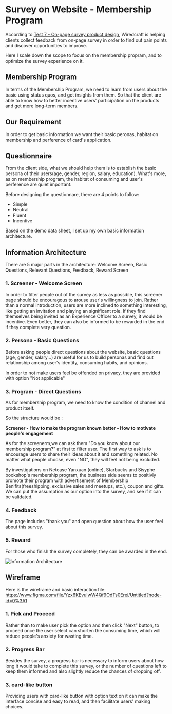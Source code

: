 # Survey on Website - Membership Program
According to [Test 7 - On-page survey product design](https://github.com/Wiredcraft/test-designer/blob/master/Test%207%20-%20Design%20an%20on-page%20survey%20product.md#test-7----on-page-survey-product-design), Wiredcraft is helping clients collect feedback from on-page survey in order to find out pain points and discover opportunities to improve. 

Here I scale down the scope to focus on the membership propram, and to optimize the survey experience on it.

## Membership Program
In terms of the Membership Program, we need to learn from users about the basic using status quos, and get insights from them. So that the client are able to know how to better incentive users' participation on the products and get more long-term members. 

## Our Requirement
In order to get basic information we want their basic peronas, habitat on membership and perference of card's application.

## Questionnaire
From the client side, what we should help them is to establish the basic persona of their users(age, gender, region, salary, education). What's more, as on membership program, the habitat of consuming and user's perference are quiet important. 

Before designing the questionnare, there are 4 points to follow:

  - Simple
  - Neutral
  - Fluent
  - Incentive

Based on the demo data sheet, I set up my own basic information architecture.

## Information Architecture

There are 5 major parts in the architecture: Welcome Screen, Basic Questions, Relevant Questions, Feedback, Reward Screen

  ### 1. Screener - Welcome Screen

  In order to filter people out of the survey as less as possible, this screener page should be encouragous to arouse user's willingness to join. Rather than a normal introduction, users are more inclined to something interesting, like getting an invitation and playing an significant role. If they find themselves being invited as an Experience Officer to a survey, it would be incentive. Even better, they can also be informed to be rewarded in the end if they complete very question. 
  
  
  
  ### 2. Persona - Basic Questions

  Before asking people direct questions about the website, basic questions (age, gender, salary...) are useful for us to build personas and find out relationship among user's identity, consuming habits, and opinions. 

  In order to not make users feel be offended on privacy, they are provided with option "Not applicable" 
  
  

  ### 3. Program - Direct Questions

  
  As for membership program, we need to know the condition of channel and product itself. 
  
  So the structure would be :
  
  **Screener - How to make the program known better - How to motivate people's engagement**  
  
  As for the screenerm,we can ask them "Do you know about our membership program?" at first to filter user. The first way to ask is to encourage users to share their ideas about it and something related. No matter what people choose, even "NO", they will feel not being excluded. 
 
  By investigations on Netease Yanxuan (online), Starbucks and Sisyphe bookshop's membership program, the business side seems to positivly promote their program with advertisement of Membership Benifits(freeshipping, exclusive sales and meetups, etc.), coupon and gifts. We can put the assumption as our option into the survey, and see if it can be validated.
  

  ### 4. Feedback

  The page includes "thank you" and open question about how the user feel about this survey.
  
 

  ### 5. Reward

  For those who finish the survey completely, they can be awarded in the end. 

![Information Architecture](https://github.com/danyao730/Wirecraft-test-7---9/blob/master/membership%20questionnaire%20.png?raw=true)

## Wireframe

Here is the wireframe and basic interaction file: https://www.figma.com/file/Yzx6KEvuIwW4Qf9OdTs0Erei/Untitled?node-id=0%3A1

  ### 1. Pick and Proceed

  Rather than to make user pick the option and then click "Next" button, to proceed once the user select can shorten the consuming time, which will reduce people's anxiety for wasting time.

  ### 2. Progress Bar

  Besides the survey, a progress bar is necessary to inform users about how long it would take to complete this survey, or the number of questions left to keep them informed and also slightly reduce the chances of dropping off.

  ### 3. card-like button

  Providing users with card-like button with option text on it can make the interface concise and easy to read, and then facilitate users' making choices. 





